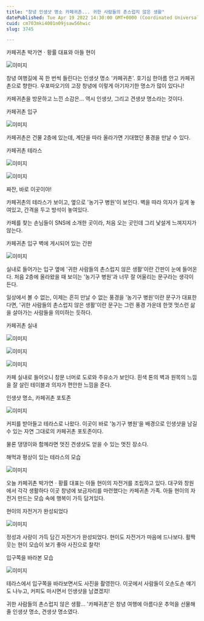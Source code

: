 ```yaml
---
title: "창녕 인생샷 명소 카페귀촌... 귀한 사람들의 촌스럽지 않은 생활"
datePublished: Tue Apr 19 2022 14:30:00 GMT+0000 (Coordinated Universal Time)
cuid: cm703mki4001n09jsaw56hwic
slug: 3745

---
```



카페귀촌 박가연ㆍ황률 대표와 아들 현이

![이미지](https://cdn.hashnode.com/res/hashnode/image/upload/v1739255149599/2d33c4ee-4242-4ca3-a56d-a1693dc31a70.jpeg)

창녕 여행길에 꼭 한 번씩 들린다는 인생샷 명소 '카페귀촌'. 호기심 한아름 안고 카페귀촌으로 향한다. 우포따오기의 고장 창녕에 이렇게 아기자기한 명소가 많이 있다니!

카페귀촌을 방문하고 느낀 소감은... 역시 인생샷, 그리고 견생샷 명소라는 것이다.

카페귀촌 입구

![이미지](https://cdn.hashnode.com/res/hashnode/image/upload/v1739255152244/4b7d4d4e-86f4-4ca0-8780-a5e678f8705d.jpeg)

카페귀촌은 건물 2층에 있는데, 계단을 따라 올라가면 기대했던 풍경을 만날 수 있다.

카페귀촌 테라스

![이미지](https://cdn.hashnode.com/res/hashnode/image/upload/v1739255154895/7103a1fb-b4e2-4b34-8ccc-769c77e44808.jpeg)

![이미지](https://cdn.hashnode.com/res/hashnode/image/upload/v1739255157416/458e549b-7064-49a0-bd78-2e3116413fea.jpeg)

짜잔, 바로 이곳이야!

카페귀촌의 테라스가 보이고, 옆으로 '농기구 병원'이 보인다. 벽을 따라 의자가 길게 놓여있고, 간격을 두고 방석이 놓여있다.

카페를 찾는 손님들이 SNS에 소개한 곳이라, 처음 오는 곳인데 그리 낯설게 느껴지지가 않는다.

카페귀촌 입구 벽에 게시되어 있는 간판

![이미지](https://cdn.hashnode.com/res/hashnode/image/upload/v1739255159830/c8f11c19-3169-4517-b2a8-2917236f6111.jpeg)

실내로 들어가는 입구 옆에 '귀한 사람들의 촌스럽지 않은 생활'이란 간판이 눈에 들어온다. 처음 2층에 올라왔을 때 보이는 '농기구 병원'과 너무 잘 어울리는 문구라는 생각이 든다.

일상에서 볼 수 없는, 이제는 흔히 만날 수 없는 풍경을 '농기구 병원'이란 문구가 대표한다면, '귀한 사람들의 촌스럽지 않은 생활'이란 문구는 그런 풍경 가운데 한껏 멋스런 삶을 살아가는 사람들을 의미하는 듯하다.

카페귀촌 실내

![이미지](https://cdn.hashnode.com/res/hashnode/image/upload/v1739255162142/7a6a0b03-81c1-4ad0-8f0c-f91e3b289219.jpeg)

![이미지](https://cdn.hashnode.com/res/hashnode/image/upload/v1739255164444/69875e20-6fcb-4e6d-9988-5fbedca036e7.jpeg)

![이미지](https://cdn.hashnode.com/res/hashnode/image/upload/v1739255166600/efd9f0e5-d7d3-44c8-b2e3-64ed01dc9680.jpeg)

카페 실내로 들어오니 창문 너머로 도로와 주유소가 보인다. 흰색 톤의 벽과 원목의 느낌을 잘 살린 테이블과 의자가 편안한 느낌을 준다.

인생샷 명소, 카페귀촌 포토존

![이미지](https://cdn.hashnode.com/res/hashnode/image/upload/v1739255169323/b1d4e371-8f0a-4260-a6c0-6cc483edc0f5.jpeg)

커피를 받아들고 테라스로 나왔다. 이곳이 바로 '농기구 병원'을 배경으로 인생샷을 남길 수 있는 자연 그대로의 카페귀촌 포토존이다.

물론 댕댕이와 함께라면 멋진 견생샷도 얻을 수 있는 멋진 장소다.

해먹과 평상이 있는 테라스의 모습

![이미지](https://cdn.hashnode.com/res/hashnode/image/upload/v1739255171802/422ebe71-64f9-4c1f-98df-a1f19e666600.jpeg)

오늘 카페귀촌 박가연ㆍ황률 대표는 아들 현이의 자전거를 조립하고 있다. 대구와 창원에서 각각 생활하다 이곳 창녕에 보금자리를 마련했다는 카페귀촌 가족. 아들 현이의 자전거 만드는 모습 속에 행복이 가득 담겨있다.

현이의 자전거가 완성되었다

![이미지](https://cdn.hashnode.com/res/hashnode/image/upload/v1739255174203/72bbb3fc-ca30-49a4-8e76-1eff5a319504.jpeg)

정성과 사랑이 가득 담긴 자전거가 완성되었다. 현이도 자전거가 마음에 드나보다. 활짝 웃는 현이 모습이 보기 좋아 사진으로 찰칵!

입구쪽을 바라본 모습

![이미지](https://cdn.hashnode.com/res/hashnode/image/upload/v1739255176551/f069f441-a536-4f9a-bf26-42f70e1412b1.jpeg)

테라스에서 입구쪽을 바라보면서도 사진을 촬영한다. 이곳에서 사람들이 오손도손 얘기도 나누고, 커피도 마시면서 인생샷을 남겼겠지!

귀한 사람들의 촌스럽지 않은 생활... '카페귀촌'은 창녕 여행에 아름다운 추억을 선물해 줄 인생샷 명소, 견생샷 명소였다.